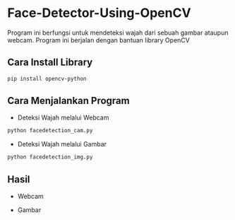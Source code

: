 # Face-Detector-Using-OpenCV
Program ini berfungsi untuk mendeteksi wajah dari sebuah gambar ataupun webcam. Program ini berjalan dengan bantuan library OpenCV

## Cara Install Library
```bash
pip install opencv-python
```

## Cara Menjalankan Program
- Deteksi Wajah melalui Webcam
```bash
python facedetection_cam.py
```
- Deteksi Wajah melalui Gambar
```bash
python facedetection_img.py
```

## Hasil
- Webcam

- Gambar
